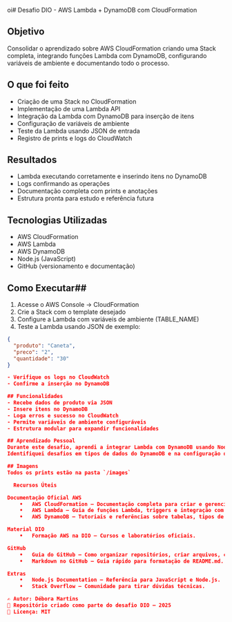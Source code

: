 oi# Desafio DIO - AWS Lambda + DynamoDB com CloudFormation

## Objetivo
Consolidar o aprendizado sobre AWS CloudFormation criando uma Stack completa, integrando funções Lambda com DynamoDB, configurando variáveis de ambiente e documentando todo o processo.

## O que foi feito
- Criação de uma Stack no CloudFormation
- Implementação de uma Lambda API
- Integração da Lambda com DynamoDB para inserção de itens
- Configuração de variáveis de ambiente
- Teste da Lambda usando JSON de entrada
- Registro de prints e logs do CloudWatch

## Resultados
- Lambda executando corretamente e inserindo itens no DynamoDB
- Logs confirmando as operações
- Documentação completa com prints e anotações
- Estrutura pronta para estudo e referência futura

## Tecnologias Utilizadas
- AWS CloudFormation
- AWS Lambda
- AWS DynamoDB
- Node.js (JavaScript)
- GitHub (versionamento e documentação)

## Como Executar## 

1. Acesse o AWS Console → CloudFormation
2. Crie a Stack com o template desejado
3. Configure a Lambda com variáveis de ambiente (TABLE_NAME)
4. Teste a Lambda usando JSON de exemplo:
```json
{
  "produto": "Caneta",
  "preco": "2",
  "quantidade": "30"
}

- Verifique os logs no CloudWatch  
- Confirme a inserção no DynamoDB  

## Funcionalidades
- Recebe dados de produto via JSON
- Insere itens no DynamoDB
- Loga erros e sucesso no CloudWatch
- Permite variáveis de ambiente configuráveis
- Estrutura modular para expandir funcionalidades

## Aprendizado Pessoal
Durante este desafio, aprendi a integrar Lambda com DynamoDB usando Node.js, lidar com variáveis de ambiente e configurar stacks CloudFormation.  
Identifiquei desafios em tipos de dados do DynamoDB e na configuração de permissões IAM, melhorando minha prática em AWS e automação de tarefas.

## Imagens
Todos os prints estão na pasta `/images`

  Recursos Úteis

Documentação Oficial AWS
	•	AWS CloudFormation – Documentação completa para criar e gerenciar stacks.
	•	AWS Lambda – Guia de funções Lambda, triggers e integração com outros serviços.
	•	AWS DynamoDB – Tutoriais e referências sobre tabelas, tipos de dados e operações.

Material DIO
	•	Formação AWS na DIO – Cursos e laboratórios oficiais.

GitHub
	•	Guia do GitHub – Como organizar repositórios, criar arquivos, commits e branches.
	•	Markdown no GitHub – Guia rápido para formatação de README.md.

Extras
	•	Node.js Documentation – Referência para JavaScript e Node.js.
	•	Stack Overflow – Comunidade para tirar dúvidas técnicas.

✍️ Autor: Débora Martins
📌 Repositório criado como parte do desafio DIO — 2025
📄 Licença: MIT

